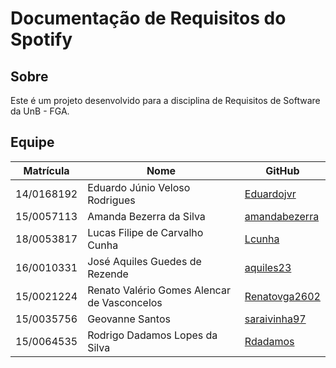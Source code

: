 # Documentação de Requisitos do Spotify

## Sobre
Este é um projeto desenvolvido para a disciplina de Requisitos de Software da UnB - FGA.


## Equipe

|Matrícula|Nome|GitHub|
|---------|---------|---------------|
14/0168192|Eduardo Júnio Veloso Rodrigues |[Eduardojvr](https://github.com/Eduardojvr)
15/0057113|Amanda Bezerra da Silva|[amandabezerra](https://github.com/amandabezerra)
18/0053817|Lucas Filipe de Carvalho Cunha  |[Lcunha](https://github.com/Lcunha)
16/0010331|José Aquiles Guedes de Rezende|[aquiles23](https://github.com/aquiles23)
15/0021224| Renato Valério Gomes Alencar de Vasconcelos | [Renatovga2602](https://github.com/Renatovga2602)
15/0035756 | Geovanne Santos | [saraivinha97](https://github.com/saraivinha97)
15/0064535 | Rodrigo Dadamos Lopes da Silva | [Rdadamos](https://github.com/Rdadamos)
